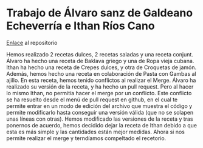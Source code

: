 # Trabajo de Álvaro sanz de Galdeano Echeverría e Ithan Ríos Cano

[Enlace](https://github.com/alvarosdg-2075/recetario-colaborativo.git) al repositorio

 Hemos realizado 2 recetas dulces, 2 recetas saladas y una receta conjunt.
 Álvaro ha hecho una receta de Baklava griego y una de Ropa vieja cubana. Ithan ha hecho una receta de Crepes dulces, y otra de Croquetas de jamón.
 Además, hemos hecho una receta en colaboración de Pasta con Gambas al ajillo. En esta receta, hemos tenido conflictos al realizar el Merge. Álvaro ha realizado su versión de la receta, y ha hecho un pull request.
 Pero al hacer lo mismo Ithan, no permitía hacer el merge por un conflicto. Este conflicto se ha resuelto desde el menú de pull request en github, en el cual te permite entrar en un modo de edición del archivo que muestra el código y permite modificarlo hasta conseguir una versión válida (que no se solapen unas líneas con otras). Hemos modificado las versiones de la receta y tras ponernos de acuerdo, hemos decidido dejar la receta de Ithan debido a que esta es más simple y las cantidades están mejor medidas. Ahora si nos permite realizar el merge y terndíamos compeltado el recetorio.